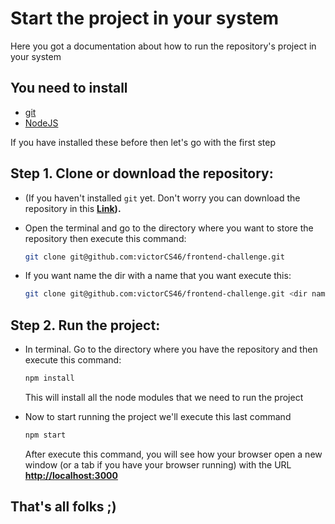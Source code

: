 # Start the project in your system
Here you got a documentation about how to run the repository's project in your system

## You need to install
 - [git](https://git-scm.com/book/en/v2/Getting-Started-Installing-Git)
 - [NodeJS](https://nodejs.org/es/)
 
 If you have installed these before then let's go with the first step

##  Step 1. Clone or download the repository:

 - (If you haven't installed ```git``` yet. Don't worry you can download the repository in this **[Link](https://github.com/victorCS46/frontend-challenge/archive/master.zip)).** 

 - Open the terminal and go to the directory where you want to store the repository
   then execute this command:
   
   ```sh
   git clone git@github.com:victorCS46/frontend-challenge.git
   ```
  
 - If you want name the dir with a name that you want execute this:
    ```sh
    git clone git@github.com:victorCS46/frontend-challenge.git <dir name>
    ```

## Step 2. Run the project:

 - In terminal. Go to the directory where you have the repository and then execute this command:
   ```sh
   npm install
   ```
   This will install all the node modules that we need to run the project

 - Now to start running the project we'll execute this last command 
   ```sh
   npm start
   ```
   After execute this command, you will see how your browser open a new window (or a tab if you have your browser running)
   with the URL **[http://localhost:3000](http://localhost:3000)**

## That's all folks ;)
